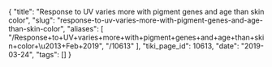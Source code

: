 {
    "title": "Response to UV varies more with pigment genes and age than skin color",
    "slug": "response-to-uv-varies-more-with-pigment-genes-and-age-than-skin-color",
    "aliases": [
        "/Response+to+UV+varies+more+with+pigment+genes+and+age+than+skin+color+\u2013+Feb+2019",
        "/10613"
    ],
    "tiki_page_id": 10613,
    "date": "2019-03-24",
    "tags": []
}